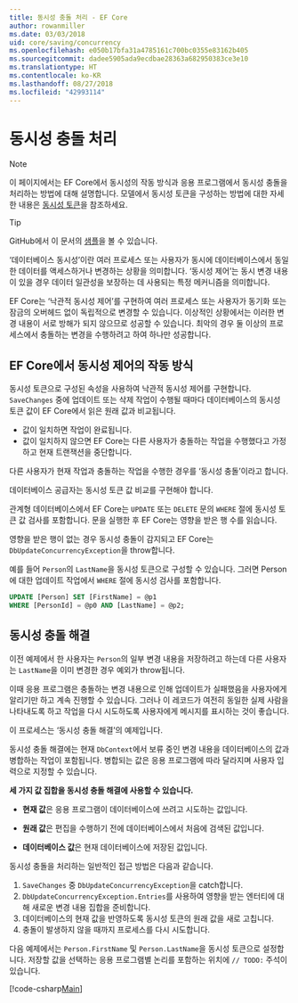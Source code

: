 ```yaml
---
title: 동시성 충돌 처리 - EF Core
author: rowanmiller
ms.date: 03/03/2018
uid: core/saving/concurrency
ms.openlocfilehash: e050b17bfa31a4785161c700bc0355e83162b405
ms.sourcegitcommit: dadee5905ada9ecdbae28363a682950383ce3e10
ms.translationtype: HT
ms.contentlocale: ko-KR
ms.lasthandoff: 08/27/2018
ms.locfileid: "42993114"
---
```

# <a name="handling-concurrency-conflicts"></a>동시성 충돌 처리

> [!NOTE]
> 이 페이지에서는 EF Core에서 동시성의 작동 방식과 응용 프로그램에서 동시성 충돌을 처리하는 방법에 대해 설명합니다. 모델에서 동시성 토큰을 구성하는 방법에 대한 자세한 내용은 [동시성 토큰](xref:core/modeling/concurrency)을 참조하세요.

> [!TIP]
> GitHub에서 이 문서의 [샘플](https://github.com/aspnet/EntityFramework.Docs/tree/master/samples/core/Saving/Saving/Concurrency/)을 볼 수 있습니다.

‘데이터베이스 동시성’이란 여러 프로세스 또는 사용자가 동시에 데이터베이스에서 동일한 데이터를 액세스하거나 변경하는 상황을 의미합니다. ‘동시성 제어’는 동시 변경 내용이 있을 경우 데이터 일관성을 보장하는 데 사용되는 특정 메커니즘을 의미합니다.

EF Core는 ‘낙관적 동시성 제어’를 구현하여 여러 프로세스 또는 사용자가 동기화 또는 잠금의 오버헤드 없이 독립적으로 변경할 수 있습니다. 이상적인 상황에서는 이러한 변경 내용이 서로 방해가 되지 않으므로 성공할 수 있습니다. 최악의 경우 둘 이상의 프로세스에서 충돌하는 변경을 수행하려고 하여 하나만 성공합니다.

## <a name="how-concurrency-control-works-in-ef-core"></a>EF Core에서 동시성 제어의 작동 방식

동시성 토큰으로 구성된 속성을 사용하여 낙관적 동시성 제어를 구현합니다. `SaveChanges` 중에 업데이트 또는 삭제 작업이 수행될 때마다 데이터베이스의 동시성 토큰 값이 EF Core에서 읽은 원래 값과 비교됩니다.

- 값이 일치하면 작업이 완료됩니다.
- 값이 일치하지 않으면 EF Core는 다른 사용자가 충돌하는 작업을 수행했다고 가정하고 현재 트랜잭션을 중단합니다.

다른 사용자가 현재 작업과 충돌하는 작업을 수행한 경우를 ‘동시성 충돌’이라고 합니다.

데이터베이스 공급자는 동시성 토큰 값 비교를 구현해야 합니다.

관계형 데이터베이스에서 EF Core는 `UPDATE` 또는 `DELETE` 문의 `WHERE` 절에 동시성 토큰 값 검사를 포함합니다. 문을 실행한 후 EF Core는 영향을 받은 행 수를 읽습니다.

영향을 받은 행이 없는 경우 동시성 충돌이 감지되고 EF Core는 `DbUpdateConcurrencyException`을 throw합니다.

예를 들어 `Person`의 `LastName`을 동시성 토큰으로 구성할 수 있습니다. 그러면 Person에 대한 업데이트 작업에서 `WHERE` 절에 동시성 검사를 포함합니다.

``` sql
UPDATE [Person] SET [FirstName] = @p1
WHERE [PersonId] = @p0 AND [LastName] = @p2;
```

## <a name="resolving-concurrency-conflicts"></a>동시성 충돌 해결

이전 예제에서 한 사용자는 `Person`의 일부 변경 내용을 저장하려고 하는데 다른 사용자는 `LastName`을 이미 변경한 경우 예외가 throw됩니다.

이때 응용 프로그램은 충돌하는 변경 내용으로 인해 업데이트가 실패했음을 사용자에게 알리기만 하고 계속 진행할 수 있습니다. 그러나 이 레코드가 여전히 동일한 실제 사람을 나타내도록 하고 작업을 다시 시도하도록 사용자에게 메시지를 표시하는 것이 좋습니다.

이 프로세스는 ‘동시성 충돌 해결’의 예제입니다.

동시성 충돌 해결에는 현재 `DbContext`에서 보류 중인 변경 내용을 데이터베이스의 값과 병합하는 작업이 포함됩니다. 병합되는 값은 응용 프로그램에 따라 달라지며 사용자 입력으로 지정할 수 있습니다.

**세 가지 값 집합을 동시성 충돌 해결에 사용할 수 있습니다.**

* **현재 값**은 응용 프로그램이 데이터베이스에 쓰려고 시도하는 값입니다.

* **원래 값**은 편집을 수행하기 전에 데이터베이스에서 처음에 검색된 값입니다.

* **데이터베이스 값**은 현재 데이터베이스에 저장된 값입니다.

동시성 충돌을 처리하는 일반적인 접근 방법은 다음과 같습니다.

1. `SaveChanges` 중 `DbUpdateConcurrencyException`을 catch합니다.
2. `DbUpdateConcurrencyException.Entries`를 사용하여 영향을 받는 엔터티에 대해 새로운 변경 내용 집합을 준비합니다.
3. 데이터베이스의 현재 값을 반영하도록 동시성 토큰의 원래 값을 새로 고칩니다.
4. 충돌이 발생하지 않을 때까지 프로세스를 다시 시도합니다.

다음 예제에서는 `Person.FirstName` 및 `Person.LastName`을 동시성 토큰으로 설정합니다. 저장할 값을 선택하는 응용 프로그램별 논리를 포함하는 위치에 `// TODO:` 주석이 있습니다.

[!code-csharp[Main](../../../samples/core/Saving/Saving/Concurrency/Sample.cs?name=ConcurrencyHandlingCode&highlight=34-35)]
